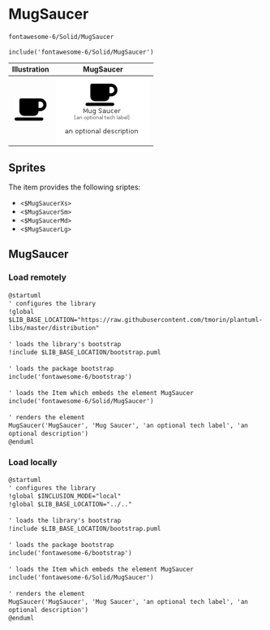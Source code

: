 # MugSaucer


```text
fontawesome-6/Solid/MugSaucer
```

```text
include('fontawesome-6/Solid/MugSaucer')
```



| Illustration | MugSaucer |
| :---: | :---: |
| ![illustration for Illustration](../../fontawesome-6/Solid/MugSaucer.png) | ![illustration for MugSaucer](../../fontawesome-6/Solid/MugSaucer.Local.png) |



## Sprites
The item provides the following sriptes:

- `<$MugSaucerXs>`
- `<$MugSaucerSm>`
- `<$MugSaucerMd>`
- `<$MugSaucerLg>`





## MugSaucer

### Load remotely
```plantuml
@startuml
' configures the library
!global $LIB_BASE_LOCATION="https://raw.githubusercontent.com/tmorin/plantuml-libs/master/distribution"

' loads the library's bootstrap
!include $LIB_BASE_LOCATION/bootstrap.puml

' loads the package bootstrap
include('fontawesome-6/bootstrap')

' loads the Item which embeds the element MugSaucer
include('fontawesome-6/Solid/MugSaucer')

' renders the element
MugSaucer('MugSaucer', 'Mug Saucer', 'an optional tech label', 'an optional description')
@enduml
```

### Load locally
```plantuml
@startuml
' configures the library
!global $INCLUSION_MODE="local"
!global $LIB_BASE_LOCATION="../.."

' loads the library's bootstrap
!include $LIB_BASE_LOCATION/bootstrap.puml

' loads the package bootstrap
include('fontawesome-6/bootstrap')

' loads the Item which embeds the element MugSaucer
include('fontawesome-6/Solid/MugSaucer')

' renders the element
MugSaucer('MugSaucer', 'Mug Saucer', 'an optional tech label', 'an optional description')
@enduml
```

